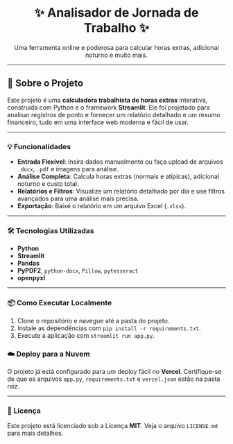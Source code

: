 <h1 align="center">✨ Analisador de Jornada de Trabalho ✨</h1>

<p align="center">
  Uma ferramenta online e poderosa para calcular horas extras, adicional noturno e muito mais.
</p>

---

## 🚀 Sobre o Projeto

Este projeto é uma **calculadora trabalhista de horas extras** interativa, construída com Python e o framework **Streamlit**. Ele foi projetado para analisar registros de ponto e fornecer um relatório detalhado e um resumo financeiro, tudo em uma interface web moderna e fácil de usar.

---

### 💡 Funcionalidades

* **Entrada Flexível**: Insira dados manualmente ou faça upload de arquivos `.docx`, `.pdf` e imagens para análise.
* **Análise Completa**: Calcula horas extras (normais e atípicas), adicional noturno e custo total.
* **Relatórios e Filtros**: Visualize um relatório detalhado por dia e use filtros avançados para uma análise mais precisa.
* **Exportação**: Baixe o relatório em um arquivo Excel (`.xlsx`).

---

### 🛠️ Tecnologias Utilizadas

* **Python**
* **Streamlit**
* **Pandas**
* **PyPDF2**, `python-docx`, `Pillow`, `pytesseract`
* **openpyxl**

---

### 📦 Como Executar Localmente

1.  Clone o repositório e navegue até a pasta do projeto.
2.  Instale as dependências com `pip install -r requirements.txt`.
3.  Execute a aplicação com `streamlit run app.py`.

### ☁️ Deploy para a Nuvem

O projeto já está configurado para um deploy fácil no **Vercel**. Certifique-se de que os arquivos `app.py`, `requirements.txt` e `vercel.json` estão na pasta raiz.

---

### 📄 Licença

Este projeto está licenciado sob a Licença **MIT**. Veja o arquivo `LICENSE.md` para mais detalhes.

